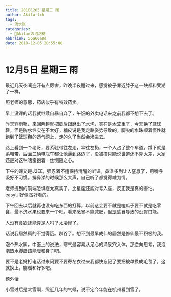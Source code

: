 ```yaml
---
title: 20181205 星期三 雨
author: Akilarlxh
tags:
  - 流水账
categories:
  - 🍬Akilarの泡泡糖
abbrlink: 55a60a8d
date: 2018-12-05 20:55:00
---
```

# 12月5日 星期三 雨

最近几天夜间盗汗有点厉害，昨晚半夜醒过来，感觉被子靠近脖子这一块都和受潮了一样。

照老师的意思，药店似乎有特效药卖。

早上没课的话我就继续自暴自弃了，午饭的外卖电话来之前我都不想下去了。

昨天穿雨靴，来回两趟就把脚后跟磨出了水泡，实在是太笨重了，今天换了篮球鞋，但是防水性实在不太好，楠皮说是我走路姿势导致的，脚尖的水珠顺着惯性就跑到了篮球鞋的透气网上，走的久了当然会渗进去。

路上看到一个老哥，要系鞋带往左走，伞往左扔，一个人占了整个车道，蹲下就是系鞋带，后面三辆电瓶车都让他逼到路边了，没被撞只能说世道还不算太差，大家还是对这种活宝抱着一丝恻隐之心。

下午的课又是J2EE，强忍着不适保持清醒的听课。鼻涕多到让人窒息了，用嘴呼吸好不习惯。擤鼻涕的时候那么大声，自己听了都觉得难为情。

老师提到的前端恐惧症太真实了，比星座还能对号入座，反正我是真的害怕。easyUI好像蛮好看的。

下午回去以后就再也没有吃东西的打算，以前这会要不就是嗑瓜子要不就是吃零食，最不济水果也要来一个吧。看来感冒不能减肥，但是感冒导致的没胃口能。

人没有食欲还能算是人吗？太凄惨了。

话说我居然真的不觉得饿。辟谷了。想不到最早成仙的居然是修仙最不积极的我。

泡个热水脚，中医上的说法，寒气最容易从足心的涌泉穴入体，那逆向思考，我泡泡热水脚应该能暖和身子吧。

要不是老妈打电话过来问要不要寄冬衣过来我都快忘记了要把被单换成毛毯了，这就换上，能暖和好多吧。

题外话

小雪过后是大雪啊，照近几年的气候，说不定今年能在杭州看到雪了。
